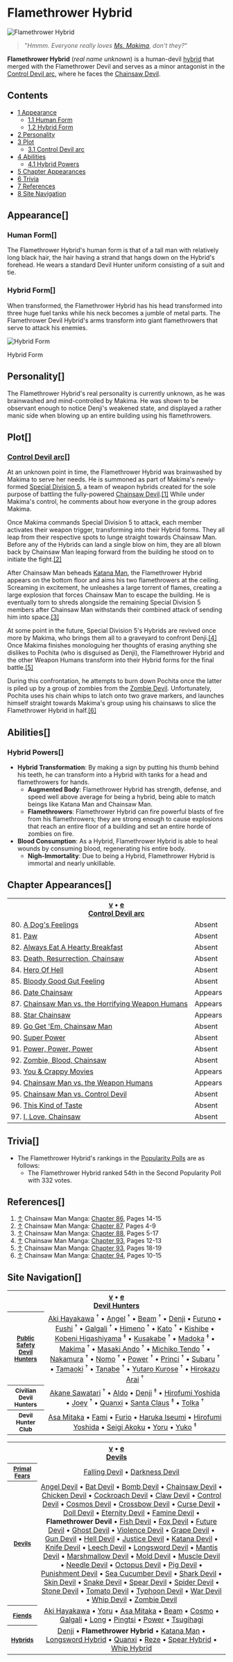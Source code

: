 # Flamethrower Hybrid

![Flamethrower Hybrid](https://static.wikia.nocookie.net/chainsaw-man/images/9/96/Flamethrower_Hybrid_%28Human_Form%29.png)

> "_Hmmm. Everyone really loves [Ms. Makima](/wiki/Pochita "Pochita"), don't they?_"

**Flamethrower Hybrid** (_real name unknown_) is a human-devil [hybrid](/wiki/Hybrid "Hybrid") that merged with the Flamethrower Devil and serves as a minor antagonist in the [Control Devil arc](/wiki/Control_Devil_arc "Control Devil arc"), where he faces the [Chainsaw Devil](/wiki/Pochita "Pochita").

## Contents

-   [1 Appearance](#Appearance)
    -   [1.1 Human Form](#Human_Form)
    -   [1.2 Hybrid Form](#Hybrid_Form)
-   [2 Personality](#Personality)
-   [3 Plot](#Plot)
    -   [3.1 Control Devil arc](#Control_Devil_arc)
-   [4 Abilities](#Abilities)
    -   [4.1 Hybrid Powers](#Hybrid_Powers)
-   [5 Chapter Appearances](#Chapter_Appearances)
-   [6 Trivia](#Trivia)
-   [7 References](#References)
-   [8 Site Navigation](#Site_Navigation)

## Appearance\[[](https://auth.fandom.com/signin?redirect=https%3A%2F%2Fchainsaw-man.fandom.com%2Fwiki%2FFlamethrower_Hybrid%3Fveaction%3Dedit%26section%3D1&uselang=en "Sign in to edit")\]

### Human Form\[[](https://auth.fandom.com/signin?redirect=https%3A%2F%2Fchainsaw-man.fandom.com%2Fwiki%2FFlamethrower_Hybrid%3Fveaction%3Dedit%26section%3D2&uselang=en "Sign in to edit")\]

The Flamethrower Hybrid's human form is that of a tall man with relatively long black hair, the hair having a strand that hangs down on the Hybrid's forehead. He wears a standard Devil Hunter uniform consisting of a suit and tie.

### Hybrid Form\[[](https://auth.fandom.com/signin?redirect=https%3A%2F%2Fchainsaw-man.fandom.com%2Fwiki%2FFlamethrower_Hybrid%3Fveaction%3Dedit%26section%3D3&uselang=en "Sign in to edit")\]

When transformed, the Flamethrower Hybrid has his head transformed into three huge fuel tanks while his neck becomes a jumble of metal parts. The Flamethrower Devil Hybrid's arms transform into giant flamethrowers that serve to attack his enemies.

![Hybrid Form](https://static.wikia.nocookie.net/chainsaw-man/images/0/06/Flamethrower_Hybrid.png "Flamethrower Hybrid.png")

Hybrid Form

## Personality\[[](https://auth.fandom.com/signin?redirect=https%3A%2F%2Fchainsaw-man.fandom.com%2Fwiki%2FFlamethrower_Hybrid%3Fveaction%3Dedit%26section%3D4&uselang=en "Sign in to edit")\]

The Flamethrower Hybrid's real personality is currently unknown, as he was brainwashed and mind-controlled by Makima. He was shown to be observant enough to notice Denji's weakened state, and displayed a rather manic side when blowing up an entire building using his flamethrowers.

## Plot\[[](https://auth.fandom.com/signin?redirect=https%3A%2F%2Fchainsaw-man.fandom.com%2Fwiki%2FFlamethrower_Hybrid%3Fveaction%3Dedit%26section%3D5&uselang=en "Sign in to edit")\]

### [Control Devil arc](/wiki/Control_Devil_arc "Control Devil arc")\[[](https://auth.fandom.com/signin?redirect=https%3A%2F%2Fchainsaw-man.fandom.com%2Fwiki%2FFlamethrower_Hybrid%3Fveaction%3Dedit%26section%3D6&uselang=en "Sign in to edit")\]

At an unknown point in time, the Flamethrower Hybrid was brainwashed by Makima to serve her needs. He is summoned as part of Makima's newly-formed [Special Division 5](/wiki/Tokyo_Special_Division_5 "Tokyo Special Division 5"), a team of weapon hybrids created for the sole purpose of battling the fully-powered [Chainsaw Devil](/wiki/Chainsaw_Devil "Chainsaw Devil").[\[1\]](#cite_note-Ch86Pg14-15-1) While under Makima's control, he comments about how everyone in the group adores Makima.

Once Makima commands Special Division 5 to attack, each member activates their weapon trigger, transforming into their Hybrid forms. They all leap from their respective spots to lunge straight towards Chainsaw Man. Before any of the Hybrids can land a single blow on him, they are all blown back by Chainsaw Man leaping forward from the building he stood on to initiate the fight.[\[2\]](#cite_note-Ch87Pg4-9-2)

After Chainsaw Man beheads [Katana Man](/wiki/Katana_Man "Katana Man"), the Flamethrower Hybrid appears on the bottom floor and aims his two flamethrowers at the ceiling. Screaming in excitement, he unleashes a large torrent of flames, creating a large explosion that forces Chainsaw Man to escape the building. He is eventually torn to shreds alongside the remaining Special Division 5 members after Chainsaw Man withstands their combined attack of sending him into space.[\[3\]](#cite_note-Ch88Pg5-17-3)

At some point in the future, Special Division 5's Hybrids are revived once more by Makima, who brings them all to a graveyard to confront Denji.[\[4\]](#cite_note-Ch93Pg12-13-4) Once Makima finishes monologuing her thoughts of erasing anything she dislikes to Pochita (who is disguised as Denji), the Flamethrower Hybrid and the other Weapon Humans transform into their Hybrid forms for the final battle.[\[5\]](#cite_note-Ch93Pg18-19-5)

During this confrontation, he attempts to burn down Pochita once the latter is piled up by a group of zombies from the [Zombie Devil](/wiki/Zombie_Devil "Zombie Devil"). Unfortunately, Pochita uses his chain whips to latch onto two grave markers, and launches himself straight towards Makima's group using his chainsaws to slice the Flamethrower Hybrid in half.[\[6\]](#cite_note-Ch94Pg10-15-6)

## Abilities\[[](https://auth.fandom.com/signin?redirect=https%3A%2F%2Fchainsaw-man.fandom.com%2Fwiki%2FFlamethrower_Hybrid%3Fveaction%3Dedit%26section%3D7&uselang=en "Sign in to edit")\]

### Hybrid Powers\[[](https://auth.fandom.com/signin?redirect=https%3A%2F%2Fchainsaw-man.fandom.com%2Fwiki%2FFlamethrower_Hybrid%3Fveaction%3Dedit%26section%3D8&uselang=en "Sign in to edit")\]

-   **Hybrid Transformation**: By making a sign by putting his thumb behind his teeth, he can transform into a Hybrid with tanks for a head and flamethrowers for hands.
    -   **Augmented Body**: Flamethrower Hybrid has strength, defense, and speed well above average for being a hybrid, being able to match beings like Katana Man and Chainsaw Man.
    -   **Flamethrowers**: Flamethrower Hybrid can fire powerful blasts of fire from his flamethrowers; they are strong enough to cause explosions that reach an entire floor of a building and set an entire horde of zombies on fire.
-   **Blood Consumption**: As a Hybrid, Flamethrower Hybrid is able to heal wounds by consuming blood, regenerating his entire body.
    -   **Nigh-Immortality**: Due to being a Hybrid, Flamethrower Hybrid is immortal and nearly unkillable.

## Chapter Appearances\[[](https://auth.fandom.com/signin?redirect=https%3A%2F%2Fchainsaw-man.fandom.com%2Fwiki%2FFlamethrower_Hybrid%3Fveaction%3Dedit%26section%3D9&uselang=en "Sign in to edit")\]

<table><tbody><tr><th colspan="2"><span><a href="/wiki/Template:Appearance/Control_Devil_Arc" title="Template:Appearance/Control Devil Arc"><span title="View this template">v</span></a>&nbsp;<span>•</span>&nbsp;<a target="_blank" rel="noreferrer noopener" href="https://chainsaw-man.fandom.com/wiki/Template:Appearance/Control_Devil_Arc?action=edit"><span title="You can edit this template. Please use the preview button before saving.">e</span></a></span><center><a href="/wiki/Control_Devil_arc" title="Control Devil arc"><span>Control Devil arc</span></a></center></th></tr><tr><td>80. <a href="/wiki/Chapter_80" title="Chapter 80">A Dog's Feelings</a></td><td><span>Absent</span></td></tr><tr><td>81. <a href="/wiki/Chapter_81" title="Chapter 81">Paw</a></td><td><span>Absent</span></td></tr><tr><td>82. <a href="/wiki/Chapter_82" title="Chapter 82">Always Eat A Hearty Breakfast</a></td><td><span>Absent</span></td></tr><tr><td>83. <a href="/wiki/Chapter_83" title="Chapter 83">Death, Resurrection, Chainsaw</a></td><td><span>Absent</span></td></tr><tr><td>84. <a href="/wiki/Chapter_84" title="Chapter 84">Hero Of Hell</a></td><td><span>Absent</span></td></tr><tr><td>85. <a href="/wiki/Chapter_85" title="Chapter 85">Bloody Good Gut Feeling</a></td><td><span>Absent</span></td></tr><tr><td>86. <a href="/wiki/Chapter_86" title="Chapter 86">Date Chainsaw</a></td><td><span>Appears</span></td></tr><tr><td>87. <a href="/wiki/Chapter_87" title="Chapter 87">Chainsaw Man vs. the Horrifying Weapon Humans</a></td><td><span>Appears</span></td></tr><tr><td>88. <a href="/wiki/Chapter_88" title="Chapter 88">Star Chainsaw</a></td><td><span>Appears</span></td></tr><tr><td>89. <a href="/wiki/Chapter_89" title="Chapter 89">Go Get 'Em, Chainsaw Man</a></td><td><span>Absent</span></td></tr><tr><td>90. <a href="/wiki/Chapter_90" title="Chapter 90">Super Power</a></td><td><span>Absent</span></td></tr><tr><td>91. <a href="/wiki/Chapter_91" title="Chapter 91">Power, Power, Power</a></td><td><span>Absent</span></td></tr><tr><td>92. <a href="/wiki/Chapter_92" title="Chapter 92">Zombie, Blood, Chainsaw</a></td><td><span>Absent</span></td></tr><tr><td>93. <a href="/wiki/Chapter_93" title="Chapter 93">You &amp; Crappy Movies</a></td><td><span>Appears</span></td></tr><tr><td>94. <a href="/wiki/Chapter_94" title="Chapter 94">Chainsaw Man vs. the Weapon Humans</a></td><td><span>Appears</span></td></tr><tr><td>95. <a href="/wiki/Chapter_95" title="Chapter 95">Chainsaw Man vs. Control Devil</a></td><td><span>Absent</span></td></tr><tr><td>96. <a href="/wiki/Chapter_96" title="Chapter 96">This Kind of Taste</a></td><td><span>Absent</span></td></tr><tr><td>97. <a href="/wiki/Chapter_97" title="Chapter 97">I, Love, Chainsaw</a></td><td><span>Absent</span></td></tr></tbody></table>

## Trivia\[[](https://auth.fandom.com/signin?redirect=https%3A%2F%2Fchainsaw-man.fandom.com%2Fwiki%2FFlamethrower_Hybrid%3Fveaction%3Dedit%26section%3D10&uselang=en "Sign in to edit")\]

-   The Flamethrower Hybrid's rankings in the [Popularity Polls](/wiki/Popularity_Polls "Popularity Polls") are as follows:
    -   The Flamethrower Hybrid ranked 54th in the Second Popularity Poll with 332 votes.

## References\[[](https://auth.fandom.com/signin?redirect=https%3A%2F%2Fchainsaw-man.fandom.com%2Fwiki%2FFlamethrower_Hybrid%3Fveaction%3Dedit%26section%3D11&uselang=en "Sign in to edit")\]

1.  [↑](#cite_ref-Ch86Pg14-15_1-0) Chainsaw Man Manga: [Chapter 86](/wiki/Chapter_86 "Chapter 86"), Pages 14-15
2.  [↑](#cite_ref-Ch87Pg4-9_2-0) Chainsaw Man Manga: [Chapter 87](/wiki/Chapter_87 "Chapter 87"), Pages 4-9
3.  [↑](#cite_ref-Ch88Pg5-17_3-0) Chainsaw Man Manga: [Chapter 88](/wiki/Chapter_88 "Chapter 88"), Pages 5-17
4.  [↑](#cite_ref-Ch93Pg12-13_4-0) Chainsaw Man Manga: [Chapter 93](/wiki/Chapter_93 "Chapter 93"), Pages 12-13
5.  [↑](#cite_ref-Ch93Pg18-19_5-0) Chainsaw Man Manga: [Chapter 93](/wiki/Chapter_93 "Chapter 93"), Pages 18-19
6.  [↑](#cite_ref-Ch94Pg10-15_6-0) Chainsaw Man Manga: [Chapter 94](/wiki/Chapter_94 "Chapter 94"), Pages 10-15

## Site Navigation\[[](https://auth.fandom.com/signin?redirect=https%3A%2F%2Fchainsaw-man.fandom.com%2Fwiki%2FFlamethrower_Hybrid%3Fveaction%3Dedit%26section%3D12&uselang=en "Sign in to edit")\]

<table align="center" cellpadding="2" cellspacing="2"><tbody><tr><th colspan="2"><span><a href="/wiki/Template:Devil_Hunters" title="Template:Devil Hunters"><span title="View this template">v</span></a>&nbsp;<span>•</span>&nbsp;<a target="_blank" rel="noreferrer noopener" href="https://chainsaw-man.fandom.com/wiki/Template:Devil_Hunters?action=edit"><span title="You can edit this template. Please use the preview button before saving.">e</span></a></span><center><a href="/wiki/Devil_Hunter" title="Devil Hunter"><span>Devil Hunters</span></a></center></th></tr><tr><th><small><b><a href="/wiki/Public_Safety_Devil_Hunters" title="Public Safety Devil Hunters"><span>Public Safety Devil Hunters</span></a></b></small></th><td align="center"><a href="/wiki/Aki_Hayakawa" title="Aki Hayakawa">Aki Hayakawa</a>&nbsp;<sup title="Deceased">†</sup> • <a href="/wiki/Angel_Devil" title="Angel Devil">Angel</a>&nbsp;<sup title="Deceased">†</sup> • <a href="/wiki/Beam" title="Beam">Beam</a>&nbsp;<sup title="Deceased">†</sup> • <a href="/wiki/Denji" title="Denji">Denji</a> • <a href="/wiki/Furuno" title="Furuno">Furuno</a> • <a href="/wiki/Fushi" title="Fushi">Fushi</a>&nbsp;<sup title="Deceased">†</sup> • <a href="/wiki/Galgali" title="Galgali">Galgali</a>&nbsp;<sup title="Deceased">†</sup> • <a href="/wiki/Himeno" title="Himeno">Himeno</a>&nbsp;<sup title="Deceased">†</sup> • <a href="/wiki/Kato" title="Kato">Kato</a>&nbsp;<sup title="Deceased">†</sup> • <a href="/wiki/Kishibe" title="Kishibe">Kishibe</a> • <a href="/wiki/Kobeni_Higashiyama" title="Kobeni Higashiyama">Kobeni Higashiyama</a>&nbsp;<sup title="Former">‡</sup> • <a href="/wiki/Kusakabe" title="Kusakabe">Kusakabe</a>&nbsp;<sup title="Deceased">†</sup> • <a href="/wiki/Madoka" title="Madoka">Madoka</a>&nbsp;<sup title="Former">‡</sup> • <a href="/wiki/Makima" title="Makima">Makima</a>&nbsp;<sup title="Deceased">†</sup> • <a href="/wiki/Masaki_Ando" title="Masaki Ando">Masaki Ando</a>&nbsp;<sup title="Deceased">†</sup> • <a href="/wiki/Michiko_Tendo" title="Michiko Tendo">Michiko Tendo</a>&nbsp;<sup title="Deceased">†</sup> • <a href="/wiki/Nakamura" title="Nakamura">Nakamura</a>&nbsp;<sup title="Deceased">†</sup> • <a href="/wiki/Nomo" title="Nomo">Nomo</a>&nbsp;<sup title="Deceased">†</sup> • <a href="/wiki/Power" title="Power">Power</a>&nbsp;<sup title="Deceased">†</sup> • <a href="/wiki/Princi" title="Princi">Princi</a>&nbsp;<sup title="Deceased">†</sup> • <a href="/wiki/Subaru" title="Subaru">Subaru</a>&nbsp;<sup title="Deceased">†</sup> • <a href="/wiki/Tamaoki" title="Tamaoki">Tamaoki</a>&nbsp;<sup title="Deceased">†</sup> • <a href="/wiki/Tanabe" title="Tanabe">Tanabe</a>&nbsp;<sup title="Deceased">†</sup> • <a href="/wiki/Yutaro_Kurose" title="Yutaro Kurose">Yutaro Kurose</a>&nbsp;<sup title="Deceased">†</sup> • <a href="/wiki/Hirokazu_Arai" title="Hirokazu Arai">Hirokazu Arai</a>&nbsp;<sup title="Deceased">†</sup></td></tr><tr><th><small><b><span>Civilian Devil Hunters</span></b></small></th><td align="center"><a href="/wiki/Akane_Sawatari" title="Akane Sawatari">Akane Sawatari</a>&nbsp;<sup title="Deceased">†</sup> • <a href="/wiki/Aldo" title="Aldo">Aldo</a> • <a href="/wiki/Denji" title="Denji">Denji</a>&nbsp;<sup title="Former">‡</sup> • <a href="/wiki/Hirofumi_Yoshida" title="Hirofumi Yoshida">Hirofumi Yoshida</a> • <a href="/wiki/Joey" title="Joey">Joey</a>&nbsp;<sup title="Deceased">†</sup> • <a href="/wiki/Quanxi" title="Quanxi">Quanxi</a> • <a href="/wiki/Santa_Claus" title="Santa Claus">Santa Claus</a>&nbsp;<sup title="Former">‡</sup> • <a href="/wiki/Tolka" title="Tolka">Tolka</a>&nbsp;<sup title="Deceased">†</sup></td></tr><tr><th><small><b><span>Devil Hunter Club</span></b></small></th><td align="center"><a href="/wiki/Asa_Mitaka" title="Asa Mitaka">Asa Mitaka</a> • <a href="/wiki/Fami" title="Fami">Fami</a> • <a href="/wiki/Furio" title="Furio">Furio</a> • <a href="/wiki/Haruka_Iseumi" title="Haruka Iseumi">Haruka Iseumi</a> • <a href="/wiki/Hirofumi_Yoshida" title="Hirofumi Yoshida">Hirofumi Yoshida</a> • <a href="/wiki/Seigi_Akoku" title="Seigi Akoku">Seigi Akoku</a> • <a href="/wiki/Yoru" title="Yoru">Yoru</a> • <a href="/wiki/Yuko" title="Yuko">Yuko</a>&nbsp;<sup title="Former">‡</sup></td></tr></tbody></table>

<table align="center" cellpadding="2" cellspacing="2"><tbody><tr><th colspan="2"><span><a href="/wiki/Template:Devils" title="Template:Devils"><span title="View this template">v</span></a>&nbsp;<span>•</span>&nbsp;<a target="_blank" rel="noreferrer noopener" href="https://chainsaw-man.fandom.com/wiki/Template:Devils?action=edit"><span title="You can edit this template. Please use the preview button before saving.">e</span></a></span><center><a href="/wiki/Devil" title="Devil"><span>Devils</span></a></center></th></tr><tr><th><small><b><a href="/wiki/Devil#Primal_Devils" title="Devil"><span>Primal Fears</span></a></b></small></th><td align="center"><a href="/wiki/Falling_Devil" title="Falling Devil">Falling Devil</a> • <a href="/wiki/Darkness_Devil" title="Darkness Devil">Darkness Devil</a></td></tr><tr><th><small><b><a href="/wiki/Devil" title="Devil"><span>Devils</span></a></b></small></th><td align="center"><a href="/wiki/Angel_Devil" title="Angel Devil">Angel Devil</a> • <a href="/wiki/Bat_Devil" title="Bat Devil">Bat Devil</a> • <a href="/wiki/Reze" title="Reze">Bomb Devil</a> • <a href="/wiki/Pochita" title="Pochita">Chainsaw Devil</a> • <a href="/wiki/Bucky" title="Bucky">Chicken Devil</a> • <a href="/wiki/Cockroach_Devil" title="Cockroach Devil">Cockroach Devil</a> • <a href="/wiki/Claw_Devil" title="Claw Devil">Claw Devil</a> • <a href="/wiki/Control_Devil" title="Control Devil">Control Devil</a> • <a href="/wiki/Cosmo" title="Cosmo">Cosmos Devil</a> • <a href="/wiki/Quanxi" title="Quanxi">Crossbow Devil</a> • <a href="/wiki/Curse_Devil" title="Curse Devil">Curse Devil</a> • <a href="/wiki/Doll_Devil" title="Doll Devil">Doll Devil</a> • <a href="/wiki/Eternity_Devil" title="Eternity Devil">Eternity Devil</a> • <a href="/wiki/Fami" title="Fami">Famine Devil</a> • <strong>Flamethrower Devil</strong> • <a href="/wiki/Fish_Devil" title="Fish Devil">Fish Devil</a> • <a href="/wiki/Fox_Devil" title="Fox Devil">Fox Devil</a> • <a href="/wiki/Future_Devil" title="Future Devil">Future Devil</a> • <a href="/wiki/Ghost_Devil" title="Ghost Devil">Ghost Devil</a> • <a href="/wiki/Galgali" title="Galgali">Violence Devil</a> • <a href="/wiki/Grape_Devil" title="Grape Devil">Grape Devil</a> • <a href="/wiki/Gun_Devil" title="Gun Devil">Gun Devil</a> • <a href="/wiki/Hell_Devil" title="Hell Devil">Hell Devil</a> • <a href="/wiki/Justice_Devil" title="Justice Devil">Justice Devil</a> • <a href="/wiki/Katana_Man" title="Katana Man">Katana Devil</a> • <a href="/wiki/Knife_Devil" title="Knife Devil">Knife Devil</a> • <a href="/wiki/Leech_Devil" title="Leech Devil">Leech Devil</a> • <a href="/wiki/Longsword_Hybrid" title="Longsword Hybrid">Longsword Devil</a> • <a href="/wiki/Mantis_Devil" title="Mantis Devil">Mantis Devil</a> • <a href="/wiki/Marshmallow_Devil" title="Marshmallow Devil">Marshmallow Devil</a> • <a href="/wiki/Mold_Devil" title="Mold Devil">Mold Devil</a> • <a href="/wiki/Muscle_Devil" title="Muscle Devil">Muscle Devil</a> • <a href="/wiki/Needle_Devil" title="Needle Devil">Needle Devil</a> • <a href="/wiki/Octopus_Devil" title="Octopus Devil">Octopus Devil</a> • <a href="/wiki/Pig_Devil" title="Pig Devil">Pig Devil</a> • <a href="/wiki/Punishment_Devil" title="Punishment Devil">Punishment Devil</a> • <a href="/wiki/Sea_Cucumber_Devil" title="Sea Cucumber Devil">Sea Cucumber Devil</a> • <a href="/wiki/Beam" title="Beam">Shark Devil</a> • <a href="/wiki/Skin_Devil" title="Skin Devil">Skin Devil</a> • <a href="/wiki/Snake_Devil" title="Snake Devil">Snake Devil</a> • <a href="/wiki/Spear_Hybrid" title="Spear Hybrid">Spear Devil</a> • <a href="/wiki/Spider_Devil" title="Spider Devil">Spider Devil</a> • <a href="/wiki/Stone_Devil" title="Stone Devil">Stone Devil</a> • <a href="/wiki/Tomato_Devil" title="Tomato Devil">Tomato Devil</a> • <a href="/wiki/Typhoon_Devil" title="Typhoon Devil">Typhoon Devil</a> • <a href="/wiki/Yoru" title="Yoru">War Devil</a> • <a href="/wiki/Whip_Hybrid" title="Whip Hybrid">Whip Devil</a> • <a href="/wiki/Zombie_Devil" title="Zombie Devil">Zombie Devil</a></td></tr><tr><th><small><b><a href="/wiki/Fiend" title="Fiend"><span>Fiends</span></a></b></small></th><td align="center"><a href="/wiki/Aki_Hayakawa" title="Aki Hayakawa">Aki Hayakawa</a> • <a href="/wiki/Yoru" title="Yoru">Yoru</a> • <a href="/wiki/Asa_Mitaka" title="Asa Mitaka">Asa Mitaka</a> • <a href="/wiki/Beam" title="Beam">Beam</a> • <a href="/wiki/Cosmo" title="Cosmo">Cosmo</a> • <a href="/wiki/Galgali" title="Galgali">Galgali</a> • <a href="/wiki/Long" title="Long">Long</a> • <a href="/wiki/Pingtsi" title="Pingtsi">Pingtsi</a> • <a href="/wiki/Power" title="Power">Power</a> • <a href="/wiki/Tsugihagi" title="Tsugihagi">Tsugihagi</a></td></tr><tr><th><small><b><a href="/wiki/Hybrid" title="Hybrid"><span>Hybrids</span></a></b></small></th><td align="center"><a href="/wiki/Denji" title="Denji">Denji</a> • <strong>Flamethrower Hybrid</strong> • <a href="/wiki/Katana_Man" title="Katana Man">Katana Man</a> • <a href="/wiki/Longsword_Hybrid" title="Longsword Hybrid">Longsword Hybrid</a> • <a href="/wiki/Quanxi" title="Quanxi">Quanxi</a> • <a href="/wiki/Reze" title="Reze">Reze</a> • <a href="/wiki/Spear_Hybrid" title="Spear Hybrid">Spear Hybrid</a> • <a href="/wiki/Whip_Hybrid" title="Whip Hybrid">Whip Hybrid</a></td></tr></tbody></table>
